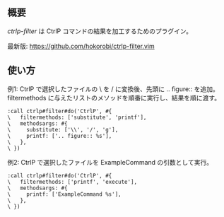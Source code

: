 ## 概要

*ctrlp-filter* は CtrlP コマンドの結果を加工するためのプラグイン。

最新版: https://github.com/hokorobi/ctrlp-filter.vim


## 使い方

例1: CtrlP で選択したファイルの \ を / に変換後、先頭に .. figure:: を追加。
filtermethods に与えたリストのメソッドを順番に実行し、結果を順に渡す。

```vim
:call ctrlp#filter#do('CtrlP', #{
\   filtermethods: ['substitute', 'printf'],
\   methodsargs: #{
\     substitute: ['\\', '/', 'g'],
\     printf: ['.. figure:: %s'],
\   },
\ })
```

例2: CtrlP で選択したファイルを ExampleCommand の引数として実行。

```vim
:call ctrlp#filter#do('CtrlP', #{
\   filtermethods: ['printf', 'execute'],
\   methodsargs: #{
\     printf: ['ExampleCommand %s'],
\   },
\ })
```
